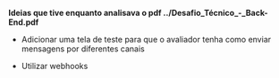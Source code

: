 **Ideias que tive enquanto analisava o pdf ../Desafio_Técnico_-_Back-End.pdf**

 - Adicionar uma tela de teste para que o avaliador tenha como enviar mensagens
 por diferentes canais

 - Utilizar webhooks